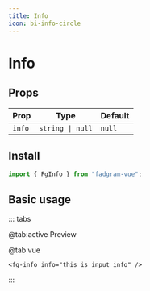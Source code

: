 ```yaml
---
title: Info
icon: bi-info-circle
---
```


# Info

## Props

| Prop   | Type             | Default |
| ------ | ---------------- | ------- |
| `info` | `string \| null` | `null`  |

## Install

```ts
import { FgInfo } from "fadgram-vue";
```

## Basic usage

::: tabs

@tab:active Preview

<fg-info info="this is input info"/>

@tab vue

```vue
<fg-info info="this is input info" />
```

:::
